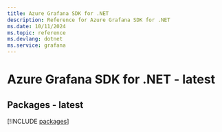 ```yaml
---
title: Azure Grafana SDK for .NET
description: Reference for Azure Grafana SDK for .NET
ms.date: 10/11/2024
ms.topic: reference
ms.devlang: dotnet
ms.service: grafana
---
```

# Azure Grafana SDK for .NET - latest
## Packages - latest
[!INCLUDE [packages](grafana-index.md)]